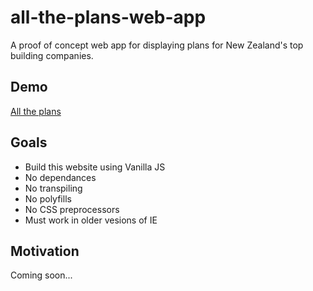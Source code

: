 # all-the-plans-web-app
A proof of concept web app for displaying plans for New Zealand's top building companies.

Demo
-----------

[All the plans](https://goudla.github.io/all-the-plans-web-app/)

Goals
-----------
* Build this website using Vanilla JS
* No dependances
* No transpiling
* No polyfills
* No CSS preprocessors
* Must work in older vesions of IE

Motivation
-----------
Coming soon...
